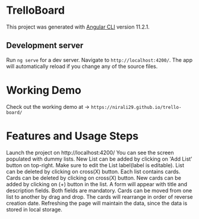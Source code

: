 # TrelloBoard

This project was generated with [Angular CLI](https://github.com/angular/angular-cli) version 11.2.1.

## Development server

Run `ng serve` for a dev server. Navigate to `http://localhost:4200/`. The app will automatically reload if you change any of the source files.

# Working Demo

Check out the working demo at -> `https://nirali29.github.io/trello-board/`

# Features and Usage Steps

Launch the project on http://localhost:4200/
You can see the screen populated with dummy lists.
New List can be added by clicking on 'Add List' button on top-right. Make sure to edit the List label(label is editable).
List can be deleted by clicking on cross(X) button.
Each list contains cards. Cards can be deleted by clicking on cross(X) button. New cards can be added by clicking on (+) button in the list.
A form will appear with title and description fields. Both fields are mandatory.
Cards can be moved from one list to another by drag and drop.
The cards will rearrange in order of reverse creation date.
Refreshing the page will maintain the data, since the data is stored in local storage.